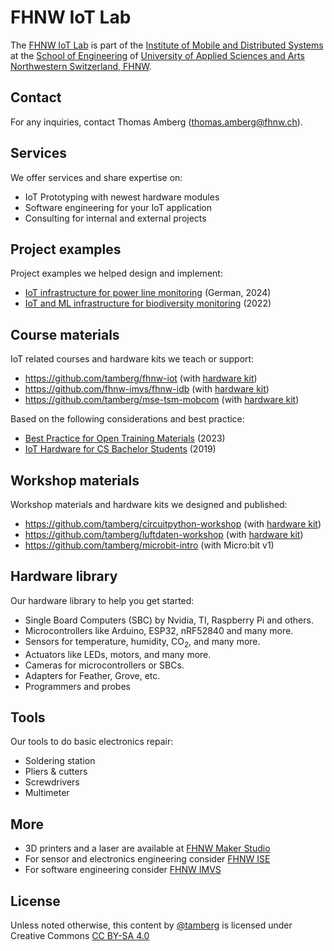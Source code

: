 # FHNW IoT Lab
The [FHNW IoT Lab](https://www.fhnw.ch/de/forschung-und-dienstleistungen/technik/labore-der-hochschule-fuer-technik-fhnw/iot-lab) is part of the [Institute of Mobile and Distributed Systems](https://www.fhnw.ch/en/about-fhnw/schools/school-of-engineering/institutes/institute-of-mobile-and-distributed-systems) at the [School of Engineering](https://www.fhnw.ch/en/about-fhnw/schools/school-of-engineering) of [University of Applied Sciences and Arts Northwestern Switzerland, FHNW](https://www.fhnw.ch/en/).

## Contact
For any inquiries, contact Thomas Amberg (thomas.amberg@fhnw.ch).

## Services
We offer services and share expertise on:

- IoT Prototyping with newest hardware modules
- Software engineering for your IoT application
- Consulting for internal and external projects

## Project examples
Project examples we helped design and implement:

- [IoT infrastructure for power line monitoring](http://www.tamberg.org/fhnw/2024/IoTInfrastrukturBruggEye.pdf) (German, 2024)
- [IoT and ML infrastructure for biodiversity monitoring](http://www.tamberg.org/fhnw/2022/IoTAndMLInfrastructureForUrbanBiodiversityMonitoring.pdf) (2022)

## Course materials
IoT related courses and hardware kits we teach or support:

- https://github.com/tamberg/fhnw-iot (with [hardware kit](https://github.com/tamberg/fhnw-iot/wiki#hardware))
- https://github.com/fhnw-imvs/fhnw-idb (with [hardware kit](https://github.com/fhnw-imvs/fhnw-idb/wiki#hardware))
- https://github.com/tamberg/mse-tsm-mobcom (with [hardware kit](https://github.com/tamberg/mse-tsm-mobcom/wiki#hardware))

Based on the following considerations and best practice:

- [Best Practice for Open Training Materials](http://www.tamberg.org/ictp/2023/BestPracticeForOpenTrainingMaterials.pdf) (2023)
- [IoT Hardware for CS Bachelor Students](http://www.tamberg.org/fhnw/2019/IoTHardwareForCSBachelorStudents.pdf) (2019)

## Workshop materials
Workshop materials and hardware kits we designed and published:

- https://github.com/tamberg/circuitpython-workshop (with [hardware kit](https://github.com/tamberg/circuitpython-workshop?tab=readme-ov-file#circuitpython))
- https://github.com/tamberg/luftdaten-workshop (with [hardware kit](https://github.com/tamberg/luftdaten-workshop?tab=readme-ov-file#material-auspacken-und-prüfen))
- https://github.com/tamberg/microbit-intro (with Micro:bit v1)

## Hardware library
Our hardware library to help you get started:

- Single Board Computers (SBC) by Nvidia, TI, Raspberry Pi and others.
- Microcontrollers like Arduino, ESP32, nRF52840 and many more.
- Sensors for temperature, humidity, CO<sub>2</sub>, and many more.
- Actuators like LEDs, motors, and many more.
- Cameras for microcontrollers or SBCs.
- Adapters for Feather, Grove, etc.
- Programmers and probes

## Tools
Our tools to do basic electronics repair:

- Soldering station
- Pliers & cutters
- Screwdrivers
- Multimeter

## More
- 3D printers and a laser are available at [FHNW Maker Studio](https://makerstudio.fhnw.ch)
- For sensor and electronics engineering consider [FHNW ISE](https://www.fhnw.ch/en/about-fhnw/schools/school-of-engineering/institutes/institute-for-sensors-and-electronics)
- For software engineering consider [FHNW IMVS](https://www.fhnw.ch/en/about-fhnw/schools/school-of-engineering/institutes/institute-of-mobile-and-distributed-systems)

## License
Unless noted otherwise, this content by [@tamberg](https://github.com/tamberg) is licensed under Creative Commons [CC BY-SA 4.0](https://creativecommons.org/licenses/by-sa/4.0/)
